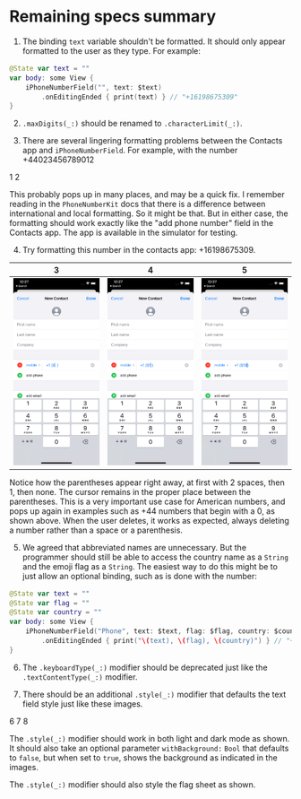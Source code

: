 # Remaining specs summary

1. The binding `text` variable shouldn't be formatted. It should only appear formatted to the user as they type. For example: 

```swift
@State var text = ""
var body: some View {
	iPhoneNumberField("", text: $text)
		.onEditingEnded { print(text) } // "+16198675309"
}

```

2. `.maxDigits(_:)` should be renamed to `.characterLimit(_:)`.

3. There are several lingering formatting problems between the Contacts app and `iPhoneNumberField`. For example, with the number +44023456789012

1	2

This probably pops up in many places, and may be a quick fix. I remember reading in the `PhoneNumberKit` docs that there is a difference between international and local formatting. So it might be that. But in either case, the formatting should work exactly like the "add phone number" field in the Contacts app. The app is available in the simulator for testing.

4. Try formatting this number in the contacts app: +16198675309.

3 | 4 | 5
:-------------------------:|:-------------------------:|:-------------------------:
![](./assets/img/specs/3.png) | ![](./assets/img/specs/4.png) | ![](./assets/img/specs/5.png)

Notice how the parentheses appear right away, at first with 2 spaces, then 1, then none. The cursor remains in the proper place between the parentheses. This is a very important use case for American numbers, and pops up again in examples such as +44 numbers that begin with a 0, as shown above. When the user deletes, it works as expected, always deleting a number rather than a space or a parenthesis.

5. We agreed that abbreviated names are unnecessary. But the programmer should still be able to access the country name as a `String` and the emoji flag as a `String`. The easiest way to do this might be to just allow an optional binding, such as is done with the number:

```swift
@State var text = ""
@State var flag = ""
@State var country = ""
var body: some View {
	iPhoneNumberField("Phone", text: $text, flag: $flag, country: $country)
		.onEditingEnded { print("\(text), \(flag), \(country)") } // "+16198765309, 🇺🇸, United States"
}
```

6. The `.keyboardType(_:)` modifier should be deprecated just like the `.textContentType(_:)` modifier.

7. There should be an additional `.style(_:)` modifier that defaults the text field style just like these images.

6	7	8

The `.style(_:)` modifier should work in both light and dark mode as shown. It should also take an optional parameter `withBackground:` `Bool` that defaults to `false`, but when set to `true`, shows the background as indicated in the images.

The `.style(_:)` modifier should also style the flag sheet as shown.